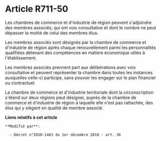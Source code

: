 # Article R711-50

Les chambres de commerce et d'industrie de région peuvent s'adjoindre des membres associés, qui ont voix consultative et dont
le nombre ne peut dépasser la moitié de celui des membres élus. 

Les membres associés sont désignés par la chambre de commerce et d'industrie de région après chaque renouvellement parmi les
personnalités qualifiées détenant des compétences en matière économique utiles à l'établissement. 

Les membres associés prennent part aux délibérations avec voix consultative et peuvent représenter la chambre dans toutes les
instances auxquelles celle-ci participe, sans pouvoir les engager sur le plan financier ou contractuel.

La chambre de commerce et d'industrie territoriale dont la circonscription s'étend sur deux régions peut désigner, auprès de
la chambre de commerce et d'industrie de région à laquelle elle n'est pas rattachée, des élus qui y siègent en qualité de
membre associé.

**Liens relatifs à cet article**

	**Modifié par**:

	  - Décret n°2010-1463 du 1er décembre 2010 - art. 36
